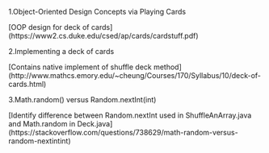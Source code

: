 <p>1.Object-Oriented Design Concepts via Playing Cards
<p>[OOP design for deck of cards] (https://www2.cs.duke.edu/csed/ap/cards/cardstuff.pdf)
  
<p>2.Implementing a deck of cards
<p>[Contains native implement of shuffle deck method] (http://www.mathcs.emory.edu/~cheung/Courses/170/Syllabus/10/deck-of-cards.html)

<p>3.Math.random() versus Random.nextInt(int)
<p>[Identify difference between Random.nextInt used in ShuffleAnArray.java and Math.random in Deck.java] (https://stackoverflow.com/questions/738629/math-random-versus-random-nextintint)
